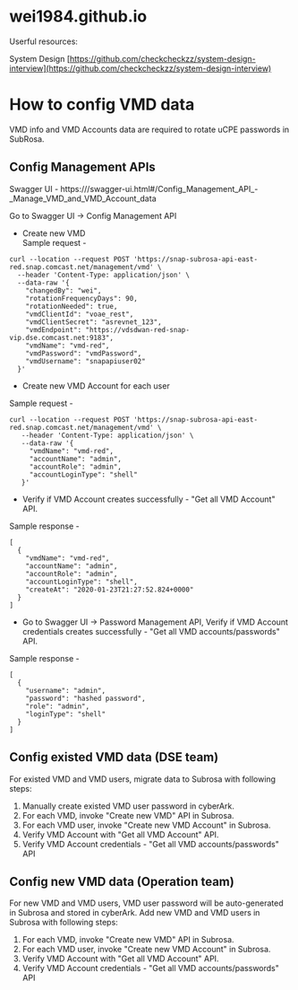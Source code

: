 # wei1984.github.io

Userful resources:

System Design [https://github.com/checkcheckzz/system-design-interview](https://github.com/checkcheckzz/system-design-interview)

# How to config VMD data  
VMD info and VMD Accounts data are required to rotate uCPE passwords in SubRosa. 

## Config Management APIs 
Swagger UI - https://<Subrosa env endpoint>/swagger-ui.html#/Config_Management_API_-_Manage_VMD_and_VMD_Account_data

Go to Swagger UI -> Config Management API
- Create new VMD  
Sample request -  
```
curl --location --request POST 'https://snap-subrosa-api-east-red.snap.comcast.net/management/vmd' \
  --header 'Content-Type: application/json' \
  --data-raw '{
    "changedBy": "wei",
    "rotationFrequencyDays": 90,
    "rotationNeeded": true,
    "vmdClientId": "voae_rest",
    "vmdClientSecret": "asrevnet_123",
    "vmdEndpoint": "https://vdsdwan-red-snap-vip.dse.comcast.net:9183",
    "vmdName": "vmd-red",
    "vmdPassword": "vmdPassword",
    "vmdUsername": "snapapiuser02"
  }'
```
    
- Create new VMD Account for each user

Sample request -
```
curl --location --request POST 'https://snap-subrosa-api-east-red.snap.comcast.net/management/vmd' \
   --header 'Content-Type: application/json' \
   --data-raw '{
     "vmdName": "vmd-red",
     "accountName": "admin",
     "accountRole": "admin",
     "accountLoginType": "shell"
   }'
```
- Verify if VMD Account creates successfully - "Get all VMD Account" API.

Sample response - 
```
[
  {
    "vmdName": "vmd-red",
    "accountName": "admin",
    "accountRole": "admin",
    "accountLoginType": "shell",
    "createAt": "2020-01-23T21:27:52.824+0000"
  }
]
```
- Go to Swagger UI -> Password Management API, Verify if VMD Account credentials creates successfully - "Get all VMD accounts/passwords" API.

Sample response - 
```
[
  {
    "username": "admin",
    "password": "hashed password",
    "role": "admin",
    "loginType": "shell"
  }
]
```  

## Config existed VMD data (DSE team)
For existed VMD and VMD users, migrate data to Subrosa with following steps:
1. Manually create existed VMD user password in cyberArk.
2. For each VMD, invoke "Create new VMD" API in Subrosa.
3. For each VMD user, invoke "Create new VMD Account" in Subrosa.
4. Verify VMD Account with "Get all VMD Account" API.
5. Verify VMD Account credentials - "Get all VMD accounts/passwords" API

## Config new VMD data (Operation team)
For new VMD and VMD users, VMD user password will be auto-generated in Subrosa and stored in cyberArk.
Add new VMD and VMD users in Subrosa with following steps:
1. For each VMD, invoke "Create new VMD" API in Subrosa.
2. For each VMD user, invoke "Create new VMD Account" in Subrosa.
3. Verify VMD Account with "Get all VMD Account" API.
4. Verify VMD Account credentials - "Get all VMD accounts/passwords" API
                                                    
 
